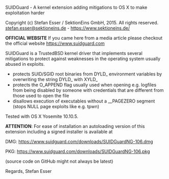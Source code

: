 SUIDGuard - A kernel extension adding mitigations to OS X to make exploitation harder

Copyright (c) Stefan Esser / SektionEins GmbH, 2015. All rights reserved.  
stefan.esser@sektioneins.de - https://www.sektioneins.de/

**OFFICIAL WEBSITE**
If you came here from a media article please checkout the official website https://www.suidguard.com 

SUIDGuard is a TrustedBSD kernel driver that implements several mitigations to protect
against weaknesses in the operating system usually abused in exploits.

  - protects SUID/SGID root binaries from DYLD_ environment variables
    by overwriting the string DYLD_ with XYLD_
  - protects the O_APPEND flag usually used when opening e.g. logfiles 
    from being disabled by someone with credentials that are different 
	from those used to open the file
  - disallows execution of executables without a __PAGEZERO segment
    (stops NULL page exploits like e.g. tpwn)
	
Tested with OS X Yosemite 10.10.5.

**ATTENTION**: 
For ease of installation an autoloading version of this extension including 
a signed installer is available at

DMG: https://www.suidguard.com/downloads/SUIDGuardNG-106.dmg

PKG: https://www.suidguard.com/downloads/SUIDGuardNG-106.pkg

(source code on GitHub might not always be latest)

Regards,
Stefan Esser
